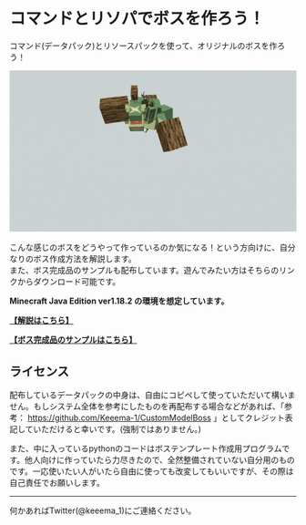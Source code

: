 # コマンドとリソパでボスを作ろう！

コマンド(データパック)とリソースパックを使って、オリジナルのボスを作ろう！  

![demo](https://github.com/Keeema-1/CustomModelBoss/blob/main/materials/1.gif)

こんな感じのボスをどうやって作っているのか気になる！という方向けに、自分なりのボス作成方法を解説します。  
また、ボス完成品のサンプルも配布しています。遊んでみたい方はそちらのリンクからダウンロード可能です。

**Minecraft Java Edition ver1.18.2 の環境を想定しています。**

**[【解説はこちら】](https://github.com/Keeema-1/CustomModelBoss/blob/main/lectures/home.md)**

**[【ボス完成品のサンプルはこちら】](https://github.com/Keeema-1/CustomModelBoss/blob/sample2/README.md)**

## ライセンス

配布しているデータパックの中身は、自由にコピペして使っていただいて構いません。もしシステム全体を参考にしたものを再配布する場合などがあれば、「参考： https://github.com/Keeema-1/CustomModelBoss 」としてクレジット表記していただけると幸いです。(強制ではありません。)

また、中に入っているpythonのコードはボステンプレート作成用プログラムです。他人向けに作っていたら力尽きたので、全然整備されていない自分用のものです。一応使いたい人がいたら自由に使っても改変してもいいですが、その際は自己責任でお願いします。

___

何かあればTwitter(@keeema_1)にご連絡ください。
